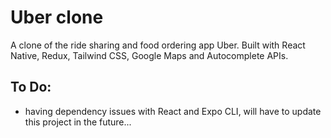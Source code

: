 # Uber clone

A clone of the ride sharing and food ordering app Uber. Built with React Native, Redux, Tailwind CSS, Google Maps and Autocomplete APIs.

## To Do:

- having dependency issues with React and Expo CLI, will have to update this project in the future...
